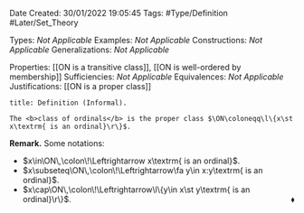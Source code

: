 <div class="topSpace"></div>

Date Created: 30/01/2022 19:05:45
Tags: #Type/Definition #Later/Set_Theory

Types: <i>Not Applicable</i>
Examples: <i>Not Applicable</i>
Constructions: <i>Not Applicable</i>
Generalizations: <i>Not Applicable</i>

Properties: [[ON is a transitive class]], [[ON is well-ordered by membership]]
Sufficiencies: <i>Not Applicable</i>
Equivalences: <i>Not Applicable</i>
Justifications: [[ON is a proper class]]

``` ad-Definition
title: Definition (Informal).

The <b>class of ordinals</b> is the proper class $\ON\coloneqq\l\{x\st x\textrm{ is an ordinal}\r\}$.

```

<b>Remark.</b> Some notations:
* $x\in\ON\,\colon\!\Leftrightarrow x\textrm{ is an ordinal}$.
* $x\subseteq\ON\,\colon\!\Leftrightarrow\fa y\in x:y\textrm{ is an ordinal}$.
* $x\cap\ON\,\colon\!\Leftrightarrow\l\{y\in x\st y\textrm{ is an ordinal}\r\}$.<span style="float:right;">$\blacklozenge$</span>
